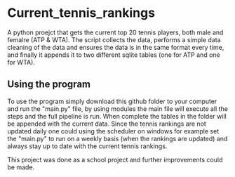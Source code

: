 # Current_tennis_rankings
A python proejct that gets the current top 20 tennis players, both male and femalre (ATP & WTA). The script collects the data, performs a simple data cleaning of the data and ensures the data is in the same format every time,
and finally it appends it to two different sqlite tables (one for ATP and one for WTA). 

## Using the program
To use the program simply download this github folder to your computer and run the "main.py" file, by using modules the main file will execute all the steps and the full pipeline is run. When complete the tables in the folder will be appended
with the current data. Since the tennis rankings are not updated daily one could using the scheduler on windows for example set the "main.py" to run on a weekly basis (when the rankings are updated) and always stay up to date with the 
current tennis rankings.

This project was done as a school project and further improvements could be made.
